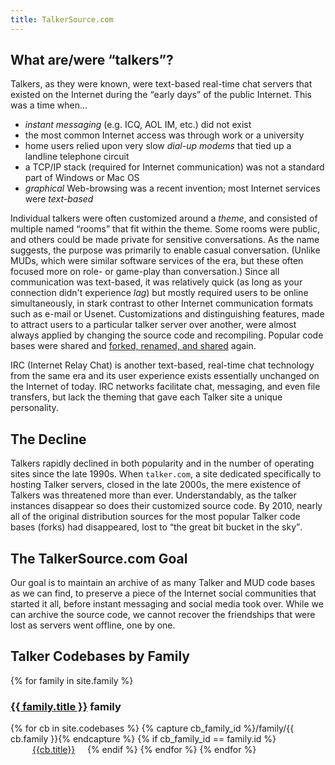 ```yaml
---
title: TalkerSource.com
---
```


## What are/were <q>talkers</q>?

Talkers, as they were known, were text-based real-time chat servers that existed on the Internet
during the <q>early days</q> of the public Internet.  This was a time when...

- _instant messaging_ (e.g. ICQ, AOL IM, etc.) did not exist
- the most common Internet access was through work or a university
- home users relied upon very slow _dial-up modems_ that tied up a landline telephone circuit
- a TCP/IP stack (required for Internet communication) was not a standard part of Windows or Mac OS
- _graphical_ Web-browsing was a recent invention; most Internet services were _text-based_

Individual talkers were often customized around a _theme_, and consisted of multiple named
<q>rooms</q> that fit within the theme.  Some rooms were public, and others could be made private
for sensitive conversations.  As the name suggests, the purpose was primarily to enable casual
conversation.  (Unlike MUDs, which were similar software services of the era, but these often focused
more on role- or game-play than conversation.)  Since all communication was text-based, it was relatively
quick (as long as your connection didn't experience _lag_) but mostly required users to be
online simultaneously, in stark contrast to other Internet communication formats such as e-mail or Usenet.
Customizations and distinguishing features, made to attract users to a particular talker server over another,
were almost always applied by changing the source code and recompiling.  Popular code bases were shared
and [forked, renamed, and shared][tree] again.

IRC (Internet Relay Chat) is another text-based, real-time chat technology from the same era and its user
experience exists essentially unchanged on the Internet of today.  IRC networks facilitate chat, messaging,
and even file transfers, but lack the theming that gave each Talker site a unique personality.

[tree]: talkertree.txt

## The Decline

Talkers rapidly declined in both popularity and in the number of operating sites since the late 1990s.
When `talker.com`, a site dedicated specifically to hosting Talker servers, closed in the late
2000s, the mere existence of Talkers was threatened more than ever.  Understandably, as the talker
instances disappear so does their customized source code.  By 2010, nearly all of the original distribution
sources for the most popular Talker code bases (forks) had disappeared, lost to <q>the great bit bucket
in the sky</q>.

## The TalkerSource.com Goal

Our goal is to maintain an archive of as many Talker and MUD code bases as we can find, to preserve a
piece of the Internet social communities that started it all, before instant messaging and social media
took over.  While we can archive the source code, we cannot recover the friendships that were lost as
servers went offline, one by one.

## Talker Codebases by Family

<style type="text/css">
#codebase_index > h3 { padding-top: 1em; }
#codebase_index > h3:first-child { padding-top: 0; }
#codebase_index > a { display: inline-block; margin-left: 2.5em; min-width: 6em; }
</style>
<div id="codebase_index">
{% for family in site.family %}
<h3><a href="{{family.url}}">{{ family.title }}</a> family</h3>
{% for cb in site.codebases %}
{% capture cb_family_id %}/family/{{ cb.family }}{% endcapture %}
{% if cb_family_id == family.id %}
<a href="{{cb.url}}">{{cb.title}}</a>
{% endif %}
{% endfor %}
{% endfor %}
</div>
